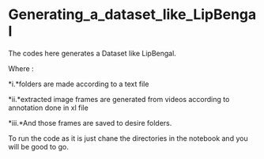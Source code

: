# Generating_a_dataset_like_LipBengal
The codes here generates a Dataset like LipBengal. 

Where :

*i.*folders are made according to a text file

*ii.*extracted image frames are generated from videos according to annotation done in xl file

*iii.*And those frames are saved to desire folders.

To run the code as it is just chane the directories in the notebook and you will be good to go.
